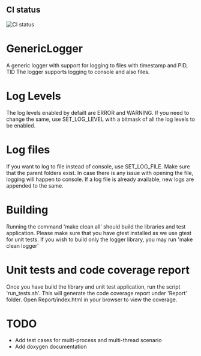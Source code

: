 ## CI status

![CI status](https://github.com/saai63/GenericLogger/workflows/Build_Product/badge.svg
)

# GenericLogger
A generic logger with support for logging to files with timestamp and PID, TID
The logger supports logging to console and also files.

# Log Levels
The log levels enabled by defailt are ERROR and WARNING.
If you need to change the same, use SET_LOG_LEVEL with a bitmask of all the log levels to be enabled.

# Log files
If you want to log to file instead of console, use SET_LOG_FILE.
Make sure that the parent folders exist. In case there is any issue with opening the file, logging will happen to console.
If a log file is already available, new logs are appended to the same.

# Building
Running the command 'make clean all' should build the libraries and test application.
Please make sure that you have gtest installed as we use gtest for unit tests.
If you wish to build only the logger library, you may run 'make clean logger'

# Unit tests and code coverage report
Once you have build the library and unit test application, run the script 'run_tests.sh'.
This will generate the code coverage report under 'Report' folder.
Open Report/index.html in your browser to view the coverage.

# TODO
* Add test cases for multi-process and multi-thread scenario
* Add doxygen documentation
